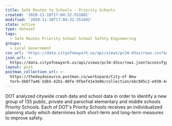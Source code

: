 ```yaml
---
title: Safe Routes to Schools - Priority Schools
created: '2020-11-10T17:04:32.551681'
modified: '2020-11-10T17:04:32.551692'
state: active
type: dataset
tags:
  - Safe Routes Priority School School Safety Engineering
groups:
  - Local Government
csv_url: 'https://data.cityofnewyork.us/api/views/pc34-d3sx/rows.csv?accessType=DOWNLOAD'
json_url: >-
  https://data.cityofnewyork.us/api/views/pc34-d3sx/rows.json?accessType=DOWNLOAD
layout: post
postman_collection_url: >-
  https://thedaydasource.postman.co/workspace/City-of New
  York~3b6f7a46-5db5-42b1-80fe-9fbef41e3e06/collection/ebc9d5c2-e930-4c1e-bfc0-2f8b9ccbec5d
---
```

DOT analyzed citywide crash data and school data in order to identify a new group of 135 public, private and parochial elementary and middle schools Priority Schools. Each of DOT's Priority Schools receives an individualized planning study which determines both short-term and long-term measures to improve safety.

